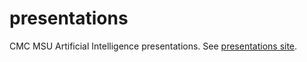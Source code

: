 presentations
=============

CMC MSU Artificial Intelligence presentations.
See [presentations site](http://cmc-msu-ai.github.io/presentations/).
